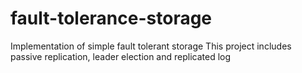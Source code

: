 # fault-tolerance-storage
Implementation of simple fault tolerant storage
This project includes passive replication, leader election and replicated log
